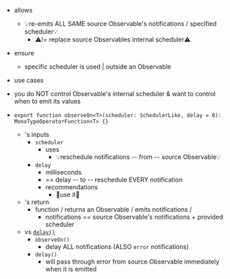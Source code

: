 * allows
  * 💡re-emits ALL SAME source Observable's notifications / specified scheduler💡
    * ⚠️!= replace source Observables internal scheduler⚠️
* ensure
  * specific scheduler is used | outside an Observable
* use cases
 * you do NOT control Observable's internal scheduler & want to control when to emit its values

* `export function observeOn<T>(scheduler: SchedulerLike, delay = 0): MonoTypeOperatorFunction<T> {}`
  * 's inputs
    * `scheduler`
      * uses
        * 💡reschedule notifications -- from -- source Observable💡
    * `delay`
      * milliseconds
      * == delay -- to -- reschedule EVERY notification
      * recommendations
        * 👀use it👀
  * 's return
    * function / returns an Observable / emits notifications /
      * notifications == source Observable's notifications + provided scheduler
  * vs [`delay()`](delay.ts)
    * `observeOn()`
      * delay ALL notifications (ALSO `error` notifications)
    * `delay()`
      * will pass through error from source Observable immediately when it is emitted

